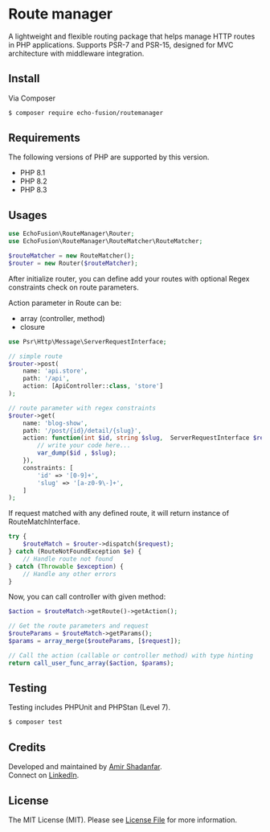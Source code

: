 # Route manager

A lightweight and flexible routing package that helps manage HTTP routes in PHP applications. Supports PSR-7 and PSR-15, designed for MVC architecture with middleware integration.

## Install

Via Composer

``` bash
$ composer require echo-fusion/routemanager
```

## Requirements

The following versions of PHP are supported by this version.

* PHP 8.1
* PHP 8.2
* PHP 8.3

## Usages

```php
use EchoFusion\RouteManager\Router;
use EchoFusion\RouteManager\RouteMatcher\RouteMatcher;

$routeMatcher = new RouteMatcher();
$router = new Router($routeMatcher);
```

After initialize router, you can define add your routes with optional Regex constraints check on route parameters.

Action parameter in Route can be:
-   array (controller, method)
-   closure

```php
use Psr\Http\Message\ServerRequestInterface;

// simple route
$router->post(
    name: 'api.store', 
    path: '/api', 
    action: [ApiController::class, 'store']
);

// route parameter with regex constraints
$router->get(
    name: 'blog-show',
    path: '/post/{id}/detail/{slug}',
    action: function(int $id, string $slug,  ServerRequestInterface $request) {
        // write your code here...           
        var_dump($id , $slug);
    }),
    constraints: [
        'id' => '[0-9]+',
        'slug' => '[a-z0-9\-]+',
    ]
);
```

If request matched with any defined route, it will return instance of RouteMatchInterface.

```php
try {
    $routeMatch = $router->dispatch($request);
} catch (RouteNotFoundException $e) {
    // Handle route not found
} catch (Throwable $exception) {
    // Handle any other errors
}
```

Now, you can call controller with given method: 

```php
$action = $routeMatch->getRoute()->getAction();

// Get the route parameters and request
$routeParams = $routeMatch->getParams();
$params = array_merge($routeParams, [$request]);

// Call the action (callable or controller method) with type hinting
return call_user_func_array($action, $params);
```

## Testing

Testing includes PHPUnit and PHPStan (Level 7).

``` bash
$ composer test
```

## Credits
Developed and maintained by [Amir Shadanfar](https://github.com/amir-shadanfar).  
Connect on [LinkedIn](https://www.linkedin.com/in/amir-shadanfar).

## License

The MIT License (MIT). Please see [License File](https://github.com/echo-fusion/routemanager/blob/main/LICENSE) for more information.

